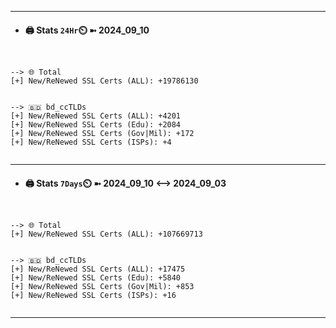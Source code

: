 

---
- #### 🖨️ **Stats** `24Hr`⏲️ ➼ 2024_09_10
```console


--> 🌐 Total
[+] New/ReNewed SSL Certs (ALL): +19786130


--> 🇧🇩 bd_ccTLDs
[+] New/ReNewed SSL Certs (ALL): +4201
[+] New/ReNewed SSL Certs (Edu): +2084
[+] New/ReNewed SSL Certs (Gov|Mil): +172
[+] New/ReNewed SSL Certs (ISPs): +4


```

---
- #### 🖨️ **Stats** `7Days`⏲️ ➼ 2024_09_10 <--> 2024_09_03
```console


--> 🌐 Total
[+] New/ReNewed SSL Certs (ALL): +107669713


--> 🇧🇩 bd_ccTLDs
[+] New/ReNewed SSL Certs (ALL): +17475
[+] New/ReNewed SSL Certs (Edu): +5840
[+] New/ReNewed SSL Certs (Gov|Mil): +853
[+] New/ReNewed SSL Certs (ISPs): +16


```

---

